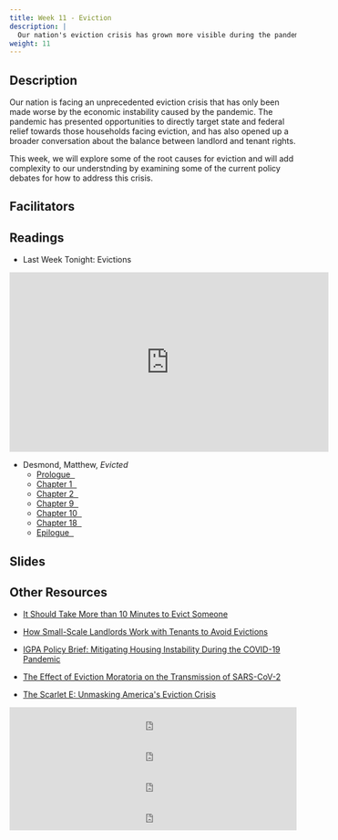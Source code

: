 ```yaml
---
title: Week 11 - Eviction
description: |
  Our nation's eviction crisis has grown more visible during the pandemic - what are the root causes of this crisis and what can be done?
weight: 11
---
```

## Description

Our nation is facing an unprecedented eviction crisis that has only been made worse by the economic instability caused by the pandemic. The pandemic has presented opportunities to directly target state and federal relief towards those households facing eviction, and has also opened up a broader conversation about the balance between landlord and tenant rights. 

This week, we will explore some of the root causes for eviction and will add complexity to our understnding by examining some of the current policy debates for how to address this crisis.

## Facilitators
## Readings

* Last Week Tonight: Evictions

<iframe width="560" height="315" src="https://www.youtube-nocookie.com/embed/R652nwUcJRA" title="YouTube video player" frameborder="0" allow="accelerometer; autoplay; clipboard-write; encrypted-media; gyroscope; picture-in-picture" allowfullscreen></iframe>

* Desmond, Matthew, *Evicted*
  - [Prologue &nbsp;<i class="fas fa-cloud-download-alt"></i>](https://uofi.box.com/s/36w3u75x0kjfi2zpyt7gwlkscu2z136u)
  - [Chapter 1 &nbsp;<i class="fas fa-cloud-download-alt"></i>](https://uofi.box.com/s/p5l0kjxw6n2a6lv083y42fnfev1mjqxr)
  - [Chapter 2 &nbsp;<i class="fas fa-cloud-download-alt"></i>](https://uofi.box.com/s/v4ip1ulkvvgq8rvw0jynz65jl9bbzzvk)
  - [Chapter 9 &nbsp;<i class="fas fa-cloud-download-alt"></i>](https://uofi.box.com/s/oofv89xa2ech8biccoz532jwegehfqsv)
  - [Chapter 10 &nbsp;<i class="fas fa-cloud-download-alt"></i>](https://uofi.box.com/s/27nu476rx4a6a3n07ocmpki9jk4o5hlu)
  - [Chapter 18 &nbsp;<i class="fas fa-cloud-download-alt"></i>](https://uofi.box.com/s/usc3vi34f44h0767r9c8emygiqf9h0u3)
  - [Epilogue &nbsp;<i class="fas fa-cloud-download-alt"></i>](https://uofi.box.com/s/4j4zpeohdvabnnhehxcrvcv202td4e4w)
  
## Slides
## Other Resources

* [It Should Take More than 10 Minutes to Evict Someone](https://www.nytimes.com/2022/01/13/opinion/housing-eviction.html)

* [How Small-Scale Landlords Work with Tenants to Avoid Evictions](https://housingmatters.urban.org/research-summary/how-small-scale-landlords-work-tenants-avoid-evictions)

* [IGPA Policy Brief: Mitigating Housing Instability During the COVID-19 Pandemic](https://igpa.uillinois.edu/sites/igpa.uillinois.edu/files/reports/PolicySpotlight_HousingInstability.pdf)

* [The Effect of Eviction Moratoria on the Transmission of SARS-CoV-2](https://www.nature.com/articles/s41467-021-22521-5)

* [The Scarlet E: Unmasking America's Eviction Crisis](https://www.wnycstudios.org/podcasts/otm/scarlet-e-unmasking-americas-eviction-crisis)

<iframe frameborder="0" src="https://www.wnyc.org/widgets/ondemand_player/otm/#file=/audio/json/940992/&amp;share=1" width="100%" height="54"></iframe>

<iframe frameborder="0" src="https://www.wnyc.org/widgets/ondemand_player/otm/#file=/audio/json/943211/&amp;share=1" width="100%" height="54"></iframe>

<iframe frameborder="0" src="https://www.wnyc.org/widgets/ondemand_player/otm/#file=/audio/json/944683/&amp;share=1" width="100%" height="54"></iframe>

<iframe frameborder="0" src="https://www.wnyc.org/widgets/ondemand_player/otm/#file=/audio/json/945073/&amp;share=1" width="100%" height="54"></iframe>